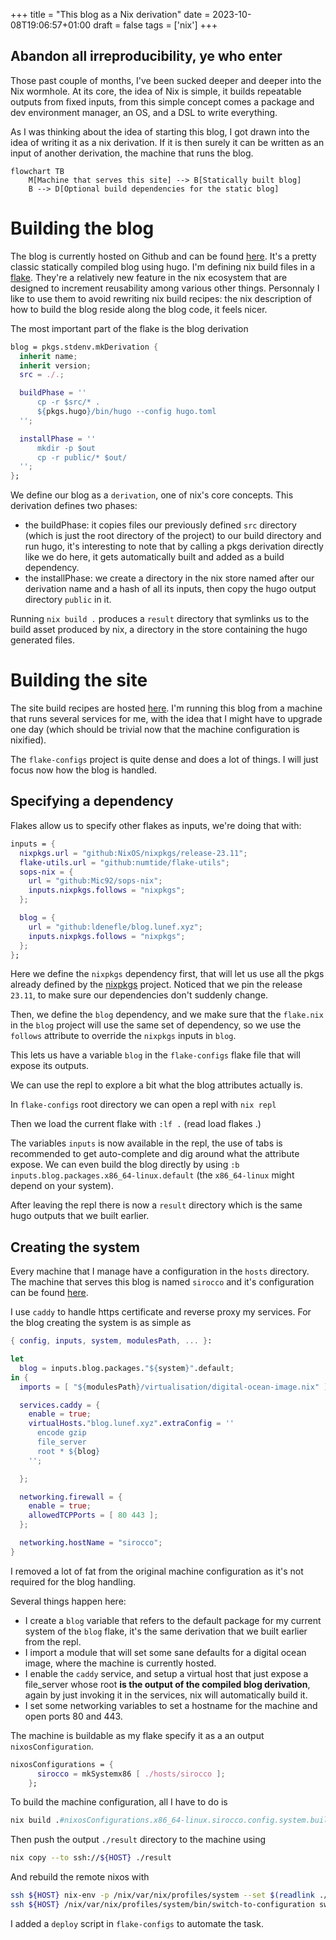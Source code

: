 +++
title = "This blog as a Nix derivation"
date = 2023-10-08T19:06:57+01:00
draft = false
tags = ['nix']
+++

Abandon all irreproducibility, ye who enter
---

Those past couple of months, I've been sucked deeper and deeper into the Nix wormhole. At its core, the idea of Nix is simple, it builds repeatable outputs from fixed inputs, from this simple concept comes a package and dev environment manager, an OS, and a DSL to write everything.

As I was thinking about the idea of starting this blog, I got drawn into the idea of writing it as a nix derivation. If it is then surely it can be written as an input of another derivation, the machine that runs the blog. 

```mermaid
flowchart TB
    M[Machine that serves this site] --> B[Statically built blog] 
    B --> D[Optional build dependencies for the static blog] 
```


# Building the blog

The blog is currently hosted on Github and can be found [here](https://github.com/ldenefle/blog.lunef.xyz/). It's a pretty classic statically compiled blog using hugo. I'm defining nix build files in a [flake](https://nixos.wiki/wiki/Flakes). They're a relatively new feature in the nix ecosystem that are designed to increment reusability among various other things. Personnaly I like to use them to avoid rewriting nix build recipes: the nix description of how to build the blog reside along the blog code, it feels nicer.

The most important part of the flake is the blog derivation 

```nix
blog = pkgs.stdenv.mkDerivation {
  inherit name;
  inherit version;
  src = ./.;

  buildPhase = ''
      cp -r $src/* .
      ${pkgs.hugo}/bin/hugo --config hugo.toml
  '';

  installPhase = ''
      mkdir -p $out
      cp -r public/* $out/
  '';
};
```

We define our blog as a `derivation`, one of nix's core concepts. This derivation defines two phases: 
+ the buildPhase: it copies files our previously defined `src` directory (which is just the root directory of the project) to our build directory and run hugo, it's interesting to note that by calling a pkgs derivation directly like we do here, it gets automatically built and added as a build dependency.
+ the installPhase: we create a directory in the nix store named after our derivation name and a hash of all its inputs, then copy the hugo output directory `public` in it.

Running `nix build .` produces a `result` directory that symlinks us to the build asset produced by nix, a directory in the store containing the hugo generated files.

# Building the site

The site build recipes are hosted [here](https://github.com/ldenefle/flake-configs). I'm running this blog from a machine that runs several services for me, with the idea that I might have to upgrade one day (which should be trivial now that the machine configuration is nixified).

The `flake-configs` project is quite dense and does a lot of things. I will just focus now how the blog is handled.

## Specifying a dependency

Flakes allow us to specify other flakes as inputs, we're doing that with:

```nix
inputs = {
  nixpkgs.url = "github:NixOS/nixpkgs/release-23.11";
  flake-utils.url = "github:numtide/flake-utils";
  sops-nix = {
    url = "github:Mic92/sops-nix";
    inputs.nixpkgs.follows = "nixpkgs";
  };

  blog = {
    url = "github:ldenefle/blog.lunef.xyz";
    inputs.nixpkgs.follows = "nixpkgs";
  };
};
```

Here we define the `nixpkgs` dependency first, that will let us use all the pkgs already defined by the [nixpkgs](https://github.com/NixOS/nixpkgs) project. Noticed that we pin the release `23.11`, to make sure our dependencies don't suddenly change.

Then, we define the `blog` dependency, and we make sure that the `flake.nix` in the `blog` project will use the same set of dependency, so we use the `follows` attribute to override the `nixpkgs` inputs in `blog`.

This lets us have a variable `blog` in the `flake-configs` flake file that will expose its outputs.

We can use the repl to explore a bit what the blog attributes actually is.

In `flake-configs` root directory we can open a repl with `nix repl`

Then we load the current flake with `:lf .` (read load flakes .)

The variables `inputs` is now available in the repl, the use of tabs is recommended to get auto-complete and dig around what the attribute expose. We can even build the blog directly by using `:b inputs.blog.packages.x86_64-linux.default` (the `x86_64-linux` might depend on your system).

After leaving the repl there is now a `result` directory which is the same hugo outputs that we built earlier.

## Creating the system

Every machine that I manage have a configuration in the `hosts` directory. The machine that serves this blog is named `sirocco` and it's configuration can be found [here](https://github.com/ldenefle/flake-configs/blob/main/hosts/sirocco/default.nix).

I use `caddy` to handle https certificate and reverse proxy my services. For the blog creating the system is as simple as 
```nix
{ config, inputs, system, modulesPath, ... }:

let
  blog = inputs.blog.packages."${system}".default;
in {
  imports = [ "${modulesPath}/virtualisation/digital-ocean-image.nix" ];

  services.caddy = {
    enable = true;
    virtualHosts."blog.lunef.xyz".extraConfig = ''
      encode gzip
      file_server
      root * ${blog}
    '';

  };

  networking.firewall = {
    enable = true;
    allowedTCPPorts = [ 80 443 ];
  };

  networking.hostName = "sirocco";
}
```

I removed a lot of fat from the original machine configuration as it's not required for the blog handling. 

Several things happen here: 
+ I create a `blog` variable that refers to the default package for my current system of the `blog` flake, it's the same derivation that we built earlier from the repl.
+ I import a module that will set some sane defaults for a digital ocean image, where the machine is currently hosted.
+ I enable the `caddy` service, and setup a virtual host that just expose a file_server whose root __is the output of the compiled blog derivation__, again by just invoking it in the services, nix will automatically build it.
+ I set some networking variables to set a hostname for the machine and open ports 80 and 443.

The machine is buildable as my flake specify it as a an output `nixosConfiguration`.

```nix
nixosConfigurations = {
      sirocco = mkSystemx86 [ ./hosts/sirocco ];
    };
```

To build the machine configuration, all I have to do is 
```nix
nix build .#nixosConfigurations.x86_64-linux.sirocco.config.system.build.toplevel
```

Then push the output `./result` directory to the machine using 
```bash
nix copy --to ssh://${HOST} ./result
```

And rebuild the remote nixos with 
```bash
ssh ${HOST} nix-env -p /nix/var/nix/profiles/system --set $(readlink ./result)
ssh ${HOST} /nix/var/nix/profiles/system/bin/switch-to-configuration switch
```

I added a `deploy` script in `flake-configs` to automate the task.


